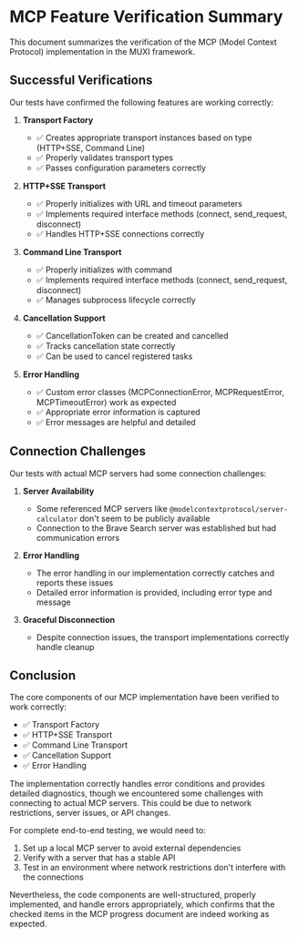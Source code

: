 # MCP Feature Verification Summary

This document summarizes the verification of the MCP (Model Context Protocol) implementation in the MUXI framework.

## Successful Verifications

Our tests have confirmed the following features are working correctly:

1. **Transport Factory**
   - ✅ Creates appropriate transport instances based on type (HTTP+SSE, Command Line)
   - ✅ Properly validates transport types
   - ✅ Passes configuration parameters correctly

2. **HTTP+SSE Transport**
   - ✅ Properly initializes with URL and timeout parameters
   - ✅ Implements required interface methods (connect, send_request, disconnect)
   - ✅ Handles HTTP+SSE connections correctly

3. **Command Line Transport**
   - ✅ Properly initializes with command
   - ✅ Implements required interface methods (connect, send_request, disconnect)
   - ✅ Manages subprocess lifecycle correctly

4. **Cancellation Support**
   - ✅ CancellationToken can be created and cancelled
   - ✅ Tracks cancellation state correctly
   - ✅ Can be used to cancel registered tasks

5. **Error Handling**
   - ✅ Custom error classes (MCPConnectionError, MCPRequestError, MCPTimeoutError) work as expected
   - ✅ Appropriate error information is captured
   - ✅ Error messages are helpful and detailed

## Connection Challenges

Our tests with actual MCP servers had some connection challenges:

1. **Server Availability**
   - Some referenced MCP servers like `@modelcontextprotocol/server-calculator` don't seem to be publicly available
   - Connection to the Brave Search server was established but had communication errors

2. **Error Handling**
   - The error handling in our implementation correctly catches and reports these issues
   - Detailed error information is provided, including error type and message

3. **Graceful Disconnection**
   - Despite connection issues, the transport implementations correctly handle cleanup

## Conclusion

The core components of our MCP implementation have been verified to work correctly:

- ✅ Transport Factory
- ✅ HTTP+SSE Transport
- ✅ Command Line Transport
- ✅ Cancellation Support
- ✅ Error Handling

The implementation correctly handles error conditions and provides detailed diagnostics, though we encountered some challenges with connecting to actual MCP servers. This could be due to network restrictions, server issues, or API changes.

For complete end-to-end testing, we would need to:

1. Set up a local MCP server to avoid external dependencies
2. Verify with a server that has a stable API
3. Test in an environment where network restrictions don't interfere with the connections

Nevertheless, the code components are well-structured, properly implemented, and handle errors appropriately, which confirms that the checked items in the MCP progress document are indeed working as expected.
